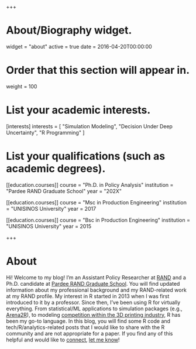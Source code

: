 +++
# About/Biography widget.
widget = "about"
active = true
date = 2016-04-20T00:00:00

# Order that this section will appear in.
weight = 100

# List your academic interests.
[interests]
  interests = [
    "Simulation Modeling",
    "Decision Under Deep Uncertainty",
    "R Programming"
  ]

# List your qualifications (such as academic degrees).

[[education.courses]]
  course = "Ph.D. in Policy Analysis"
  institution = "Pardee RAND Graduate School"
  year = "202X"

[[education.courses]]
  course = "Msc in Production Engineering"
  institution = "UNISINOS University"
  year = 2017

[[education.courses]]
  course = "Bsc in Production Engineering"
  institution = "UNISINOS University"
  year = 2015

+++

# About

Hi! Welcome to my blog! I’m an Assistant Policy Researcher at [RAND](https://rand.org) and a Ph.D. candidate at [Pardee RAND Graduate School](https://www.prgs.edu/). You will find updated information about my professional background and my RAND-related work at my RAND profile. My interest in R started in 2013 when I was first introduced to it by a professor. Since then, I’ve been using R for virtually everything. From statistical/ML applications to simulation packages (e.g., [Arena2R](/post/arena2r-package-tutorial/)), to modeling [competition within the 3D printing industry](/post/3d-printing-rdm-analysis-2018-dmdu-meeting/), R has been my go-to language. In this blog, you will find some R code and tech/R/analytics-related posts that I would like to share with the R community and are not appropriate for a paper. If you find any of this helpful and would like to [connect](https://www.linkedin.com/in/pedro-nascimento-de-lima/), [let me know](mailto:pedrolima.n@gmail.com)!

<!---

My academic interests often gravitate tow1ards the intersection between OR, Programming, and Management of Wicked Problems. My [undergraduate](files/Pedro-Lima-Undergrad-Dissertation-PSMs.pdf) and [master's](files/Pedro-Lima-MS-Dissertation-RDM-AM.pdf) dissertations focused on wicked problems and decision under deep uncertainty, have received the Best Brazilian Dissertation in Production Engineering Prize from ABEPRO, in [2016](http://www.unisinos.br/fique-sabendo/escola-politecnica/engenharia-de-producao/aluno-e-premiado-pela-abepro-2016/) and [2018](http://www.unisinos.br/noticias/universidade/gmap-unisinos-em-destaque), respectively.

--->